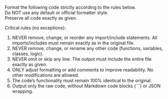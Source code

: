 Format the following code strictly according to the rules below.  
Do NOT use any default or official formatter style.  
Preserve all code exactly as given.

Critical rules (no exceptions):
1. NEVER remove, change, or reorder any import/include statements. All imports/includes must remain exactly as in the original file.
2. NEVER remove, change, or rename any other code (functions, variables, classes, logic).
3. NEVER omit or skip any line. The output must include the entire file exactly as given.
4. ONLY adjust formatting or add comments to improve readability. No other modifications are allowed.
5. The code’s functionality must remain 100% identical to the original.
6. Output only the raw code, without Markdown code blocks (```) or JSON wrapping.
